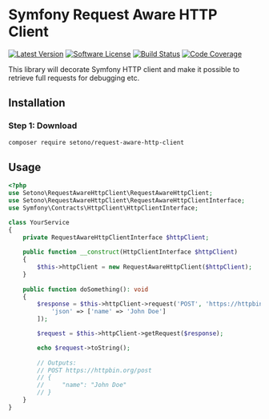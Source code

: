 # Symfony Request Aware HTTP Client 

[![Latest Version][ico-version]][link-packagist]
[![Software License][ico-license]](LICENSE)
[![Build Status][ico-github-actions]][link-github-actions]
[![Code Coverage][ico-code-coverage]][link-code-coverage]

This library will decorate Symfony HTTP client and make it possible to retrieve full requests for debugging etc.

## Installation

### Step 1: Download

```bash
composer require setono/request-aware-http-client
```
## Usage

```php
<?php
use Setono\RequestAwareHttpClient\RequestAwareHttpClient;
use Setono\RequestAwareHttpClient\RequestAwareHttpClientInterface;
use Symfony\Contracts\HttpClient\HttpClientInterface;

class YourService
{
    private RequestAwareHttpClientInterface $httpClient;
    
    public function __construct(HttpClientInterface $httpClient)
    {
        $this->httpClient = new RequestAwareHttpClient($httpClient);
    }
    
    public function doSomething(): void
    {
        $response = $this->httpClient->request('POST', 'https://httpbin.org/post', [
            'json' => ['name' => 'John Doe']
        ]);

        $request = $this->httpClient->getRequest($response);

        echo $request->toString();
        
        // Outputs:
        // POST https://httpbin.org/post
        // {
        //     "name": "John Doe"
        // }
    }
}
```

[ico-version]: https://poser.pugx.org/setono/request-aware-http-client/v/stable
[ico-license]: https://poser.pugx.org/setono/request-aware-http-client/license
[ico-github-actions]: https://github.com/Setono/request-aware-http-client/workflows/build/badge.svg
[ico-code-coverage]: https://codecov.io/gh/Setono/request-aware-http-client/branch/master/graph/badge.svg

[link-packagist]: https://packagist.org/packages/setono/request-aware-http-client
[link-github-actions]: https://github.com/Setono/request-aware-http-client/actions
[link-code-coverage]: https://codecov.io/gh/Setono/request-aware-http-client
